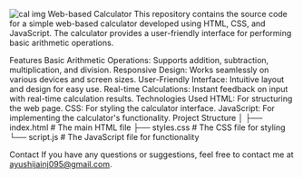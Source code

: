 ![cal img](https://github.com/ayushijain2105/CODSOFT/assets/171849236/6b4d1236-2dd1-42e3-b339-7fdec55e41cc)
Web-based Calculator
This repository contains the source code for a simple web-based calculator developed using HTML, CSS, and JavaScript. The calculator provides a user-friendly interface for performing basic arithmetic operations.

Features
Basic Arithmetic Operations: Supports addition, subtraction, multiplication, and division.
Responsive Design: Works seamlessly on various devices and screen sizes.
User-Friendly Interface: Intuitive layout and design for easy use.
Real-time Calculations: Instant feedback on input with real-time calculation results.
Technologies Used
HTML: For structuring the web page.
CSS: For styling the calculator interface.
JavaScript: For implementing the calculator's functionality.
Project Structure
│
├── index.html         # The main HTML file
├── styles.css         # The CSS file for styling
└── script.js          # The JavaScript file for functionality

Contact
If you have any questions or suggestions, feel free to contact me at ayushijainj095@gmail.com.
